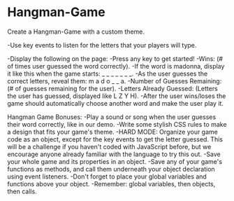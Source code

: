 # Hangman-Game

Create a Hangman-Game with a custom theme. 

-Use key events to listen for the letters that your players will type.

-Display the following on the page:
-Press any key to get started!
-Wins: (# of times user guessed the word correctly).
-If the word is madonna, display it like this when the game starts: _ _ _ _ _ _ _.
-As the user guesses the correct letters, reveal them: m a d o _  _ a.
-Number of Guesses Remaining: (# of guesses remaining for the user).
-Letters Already Guessed: (Letters the user has guessed, displayed like L Z Y H).
-After the user wins/loses the game should automatically choose another word and make the user play it.

Hangman Game Bonuses:
-Play a sound or song when the user guesses their word correctly, like in our demo.
-Write some stylish CSS rules to make a design that fits your game's theme.
-HARD MODE: Organize your game code as an object, except for the key events to get the letter guessed. This will be a challenge if you haven't coded with JavaScript before, but we encourage anyone already familiar with the language to try this out.
-Save your whole game and its properties in an object.
-Save any of your game's functions as methods, and call them underneath your object declaration using event listeners.
-Don't forget to place your global variables and functions above your object.
-Remember: global variables, then objects, then calls.
